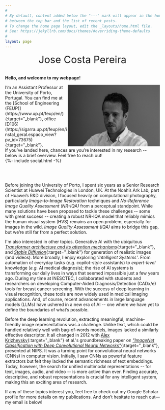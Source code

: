 ```yaml
---
#
# By default, content added below the "---" mark will appear in the home page
# between the top bar and the list of recent posts.
# To change the home page layout, edit the _layouts/home.html file.
# See: https://jekyllrb.com/docs/themes/#overriding-theme-defaults
#
layout: page
---
```



<div class="id" align="center">
  <font size="+3">Jose Costa Pereira</font>
</div> 

<br>

__Hello, and welcome to my webpage!__


<img src="/assets/jose.jpg" align="right" width="300px"/>
I’m an Assistant Professor at the University of Porto, Portugal. 
You can find me at the [School of Engineering (FEUP)](https://www.up.pt/feup/en/){:target="_blank"}, 
office [D106](https://sigarra.up.pt/feup/en/instal_geral.espaco_view?pv_id=73675){:target="_blank"}.
<br>
If you’ve landed here, chances are you’re interested in my research 
-- below is a brief overview. Feel free to reach out!
<br>
<div class="social-links">     
  {%- include social.html -%}  
</div> 

<br clear="right"/>



[//]: # (FEUP --> https://www.up.pt/feup/	)
[//]: # (CSE  --> https://dei.fe.up.pt/		)

[//]: # (Hello and a warm welcome to my webpage! 			)
[//]: # (I'm an Assistant Professor at University of Porto, Portugal. 	)
[//]: # (based in the School of Engineering, CSE department. 		)
[//]: # (You can find me at the School of Engineering, CSE department. 	)
[//]: # (Presumably, you found yourself in this page because you wanted )
[//]: # (to know more about my research interests. 			)
[//]: # (Below you can find a brief overview; feel free to reach out.	)





<p>&nbsp;</p>

Before joining the University of Porto, I spent six years as a Senior 
Research Scientist at Huawei Technologies in London, UK. 
At the Noah’s Ark Lab, part of Huawei’s R&D division, 
I focused heavily on computational photography, 
particularly _Image-to-Image Restoration_ techniques and 
_No-Reference Image Quality Assessment (NR-IQA)_ from a perceptual standpoint. 
While many solutions have been proposed to tackle these challenges 
-- some with great success -- creating a robust NR-IQA model that 
reliably mimics the human visual system (HVS) remains an open problem, 
especially for images in the wild. 
_Image Quality Assessment (IQA)_ aims to bridge this gap, but we’re still 
far from a perfect solution.

[//]: # (Before joining University of Porto, I worked for six years as a Senior 	)
[//]: # (Research Scientist at Huawei Technologies R&D in London, UK. 			)
[//]: # (At the _Noah’s Ark Lab_ -- a group of the R&D division -- 			)
[//]: # (where the focus was heavily placed on computational photography. 		)
[//]: # (I learned to appreciate image-to-image restoration techniques, 		)
[//]: # (and _no-reference_ image quality metrics from a perceptual standpoint. 	)
[//]: # (Many solutions have been proposed to tackle these problems and, to a certain 	)
[//]: # (extent, with great success.							)
[//]: # (But designing a no-reference image quality metric -- also known as NR-IQA 	)
[//]: # (or B-IQA -- remains a problem which is largely unsolved for images in the wild.)
[//]: # (As one can imagine it is very difficult to come-up with a model that mimics 	)
[//]: # (the human visual system HVS in terms of opinions about image quality. 		)
[//]: # (And this is, ultimately, the goal of _Image Quality Assessment IQA_.		)



[//]: # (Beyond IQA, I’m also interested in Generative AI, particularly Transformer architectures, attention mechanisms, and Stable Diffusion for generating realistic images and videos. More broadly, I enjoy exploring Intelligent Systems—whether it’s AI automating everyday tasks [e.g., copilot-style assistants] or advancing expert-level knowledge [e.g., AI for medical diagnosis]. The rise of AI systems is transforming our daily lives in ways that seemed impossible just a few years ago. )

I'm also interested in other topics. 
Generative AI with the ubiquitous 
[_Transformer architecture and its attention mechanisms_](https://papers.nips.cc/paper_files/paper/2017/hash/3f5ee243547dee91fbd053c1c4a845aa-Abstract.html){:target="_blank"}, 
and [_Stable Diffusion_](https://arxiv.org/abs/2112.10752){:target="_blank"}
for generation of realistic images (and videos). 
More broadly, I enjoy exploring _'Intelligent Systems'_.
From automation of everyday tasks (_e.g._ copilot-style assistants) 
to _expert-level_ knowledge (_e.g._ AI medical diagnosis); 
the rise of AI systems is transforming our daily lives in ways that seemed 
impossible just a few years ago.
During my time at INESCTEC, I collaborated with students and researchers on developing 
Computer-Aided Diagnosis/Detection (CADx/e) tools for breast cancer screening. 
With the success of deep learning in visual recognition, these tools are now widely used 
in medical imaging applications. 
And, of course, recent advancements in large language models (LLMs) have ushered in 
a new era of AI -- one where we have yet to define the boundaries of what’s possible.

[//]: # (In general, I like all solutions that lead to more )
[//]: # (our everyday life is seeing an explosion of AI systems that help us in ways that we would consider impossible a few years back. )
[//]: # (At INESCTEC, within the VCMI group, I collaborated with students and other 		)
[//]: # (researchers in the development of new CADx/e [Computer Aided Diagnosis/Detection]	)
[//]: # (tools for breast cancer screening. 							)
[//]: # (Given the success of deep learning frameworks in many visual recognition 		)
[//]: # (tasks, these tools are being extensively used in medical imaging applications. 	)
[//]: # (And of course, recent advancements in _language models_ have started			)
[//]: # (a new era in intelligent systems; one where we cannot yet place 			)
[//]: # (a boundary...										)




Before the deep learning revolution, extracting meaningful, machine-friendly image representations was a challenge. 
Unlike text, which could be handled relatively well with bag-of-words models, images lacked a similarly effective descriptor. 
It all changed in 2012 with [Alex Krizhevsky](https://scholar.google.com/citations?user=xegzhJcAAAAJ){:target="_blank"} et al.'s groundbreaking paper 
on [_"ImageNet Classification with Deep Convolutional Neural Networks"_](https://papers.nips.cc/paper_files/paper/2012/hash/c399862d3b9d6b76c8436e924a68c45b-Abstract.html){:target="_blank"}, 
presented at NIPS. 
It was a turning point for convolutional neural networks (CNNs) in computer vision. 
Initially, I saw CNNs as powerful feature extractors but felt they lacked the semantic richness of text embeddings. 
Today, however, the search for unified multimodal representations -- for text, images, audio, and video -- is more active than ever. 
Finding accurate, descriptive, and robust representations is crucial for any intelligent system, making this an exciting area of research.

[//]: # (Before this modern-age of [convolutional] neural networks,			)
[//]: # (it was somewhat difficult to come-up with machine-friendly descriptors 	)
[//]: # (that were representative of an image; what is known today as an image 		)
[//]: # (embedding. In clear contradiction with text snippets, where a simple 		)
[//]: # (bag-of-words descriptor [with a decent vocabulary size and some smart 		)
[//]: # (pre-processing] would do the trick.						)
[//]: # (A big breakthrough was achieved with the paper on 				)
[//]: # ([_"ImageNet Classification with Deep Convolutional Neural Networks"_][https://papers.nips.cc/paper_files/paper/2012/hash/c399862d3b9d6b76c8436e924a68c45b-Abstract.html]  )
[//]: # (by [Krizhevsky][https://scholar.google.com/citations?user=xegzhJcAAAAJ]	)
[//]: # (_et al._ presented at NIPS 2012. 						)
[//]: # (They showed to the community the benefits of using a convolutional 		)
[//]: # (neural network -- trained on a lot of data -- in solving classical 		)
[//]: # (computer vision problems.							)
[//]: # (At that time I was a bit reluctant in adopting neural networks.		)
[//]: # (Surely I saw them as good feature extractors but still lacking 		)
[//]: # (the semantic interpretation intrinsic to text feature vectors.			)
[//]: # (Today, the quest for finding a unified multimodal representation 		)
[//]: # (for texts, images, audios and videos is more active than ever.			)
[//]: # (I find this to be a very interesting topic of research; a _good_ [i.e. descriptive/accurate/robust]	)
[//]: # (representation of modalities is essential for any task performed by an intelligent system.	)


[//]: # (You can have a look at my scholar profile for more details on my publications.		)
[//]: # (And please reach out if you find any of these topics interesting. My email is below.	)

If any of these topics interest you, feel free to check out my Google Scholar profile for more details on my publications. And don’t hesitate to reach out—my email is below!


